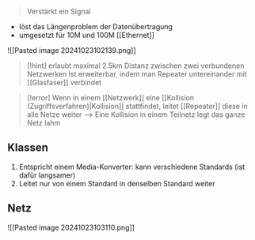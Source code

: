 > Verstärkt ein Signal

- löst das Längenproblem der Datenübertragung
- umgesetzt für 10M und 100M [[Ethernet]] 




![[Pasted image 20241023102139.png]]



> [!hint] erlaubt maximal $2.5$km Distanz zwischen zwei verbundenen Netzwerken
> Ist erweiterbar, indem man Repeater untereinander mit [[Glasfaser]] verbindet

> [!error] Wenn in einem [[Netzwerk]] eine [[Kollision (Zugriffsverfahren)|Kollision]] stattfindet, leitet [[Repeater]] diese in alle Netze weiter --> Eine Kollision in einem Teilnetz legt das ganze Netz lahm


## Klassen
1. Entspricht einem Media-Konverter: kann verschiedene Standards (ist dafür langsamer)
2. Leitet nur von einem Standard in denselben Standard weiter


## Netz
![[Pasted image 20241023103110.png]]